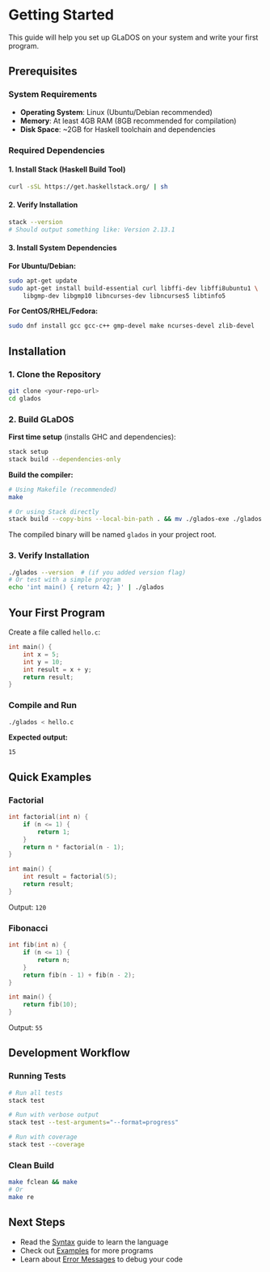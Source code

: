 # Getting Started

This guide will help you set up GLaDOS on your system and write your first program.

## Prerequisites

### System Requirements

- **Operating System**: Linux (Ubuntu/Debian recommended)
- **Memory**: At least 4GB RAM (8GB recommended for compilation)
- **Disk Space**: ~2GB for Haskell toolchain and dependencies

### Required Dependencies

#### 1. Install Stack (Haskell Build Tool)

```bash
curl -sSL https://get.haskellstack.org/ | sh
```

#### 2. Verify Installation

```bash
stack --version
# Should output something like: Version 2.13.1
```

#### 3. Install System Dependencies

**For Ubuntu/Debian:**
```bash
sudo apt-get update
sudo apt-get install build-essential curl libffi-dev libffi8ubuntu1 \
    libgmp-dev libgmp10 libncurses-dev libncurses5 libtinfo5
```

**For CentOS/RHEL/Fedora:**
```bash
sudo dnf install gcc gcc-c++ gmp-devel make ncurses-devel zlib-devel
```

## Installation

### 1. Clone the Repository

```bash
git clone <your-repo-url>
cd glados
```

### 2. Build GLaDOS

**First time setup** (installs GHC and dependencies):
```bash
stack setup
stack build --dependencies-only
```

**Build the compiler:**
```bash
# Using Makefile (recommended)
make

# Or using Stack directly
stack build --copy-bins --local-bin-path . && mv ./glados-exe ./glados
```

The compiled binary will be named `glados` in your project root.

### 3. Verify Installation

```bash
./glados --version  # (if you added version flag)
# Or test with a simple program
echo 'int main() { return 42; }' | ./glados
```

## Your First Program

Create a file called `hello.c`:

```c
int main() {
    int x = 5;
    int y = 10;
    int result = x + y;
    return result;
}
```

### Compile and Run

```bash
./glados < hello.c
```

**Expected output:**
```
15
```

## Quick Examples

### Factorial

```c
int factorial(int n) {
    if (n <= 1) {
        return 1;
    }
    return n * factorial(n - 1);
}

int main() {
    int result = factorial(5);
    return result;
}
```

Output: `120`

### Fibonacci

```c
int fib(int n) {
    if (n <= 1) {
        return n;
    }
    return fib(n - 1) + fib(n - 2);
}

int main() {
    return fib(10);
}
```

Output: `55`

## Development Workflow

### Running Tests

```bash
# Run all tests
stack test

# Run with verbose output
stack test --test-arguments="--format=progress"

# Run with coverage
stack test --coverage
```

### Clean Build

```bash
make fclean && make
# Or
make re
```

## Next Steps

- Read the [Syntax](./syntax.md) guide to learn the language
- Check out [Examples](./examples.md) for more programs
- Learn about [Error Messages](./error-messages.md) to debug your code
